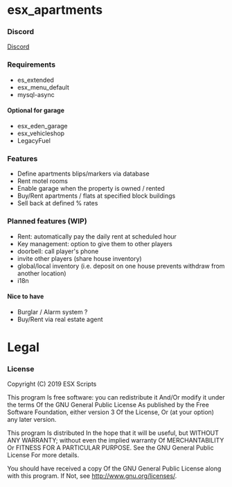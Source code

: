 # esx_apartments

### Discord

[Discord](https://discord.gg/yHytSHx)

### Requirements

- es_extended
- esx_menu_default
- mysql-async

#### Optional for garage

- esx_eden_garage
- esx_vehicleshop
- LegacyFuel

### Features

- Define apartments blips/markers via database
- Rent motel rooms
- Enable garage when the property is owned / rented
- Buy/Rent apartments / flats at specified block buildings
- Sell back at defined % rates

### Planned features (WIP)

- Rent: automatically pay the daily rent at scheduled hour
- Key management: option to give them to other players
- doorbell: call player's phone
- invite other players (share house inventory)
- global/local inventory (i.e. deposit on one house prevents withdraw from another location)
- i18n

#### Nice to have

- Burglar / Alarm system ?
- Buy/Rent via real estate agent

# Legal

### License

Copyright (C) 2019 ESX Scripts

This program Is free software: you can redistribute it And/Or modify it under the terms Of the GNU General Public License As published by the Free Software Foundation, either version 3 Of the License, Or (at your option) any later version.

This program Is distributed In the hope that it will be useful, but WITHOUT ANY WARRANTY; without even the implied warranty Of MERCHANTABILITY Or FITNESS FOR A PARTICULAR PURPOSE. See the GNU General Public License For more details.

You should have received a copy Of the GNU General Public License along with this program. If Not, see http://www.gnu.org/licenses/.
